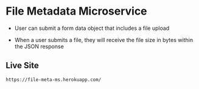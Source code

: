 # File Metadata Microservice

* User can submit a form data object that includes a file upload

* When a user submits a file, they will receive the file size in bytes within the JSON response

## Live Site

```
https://file-meta-ms.herokuapp.com/ 
```